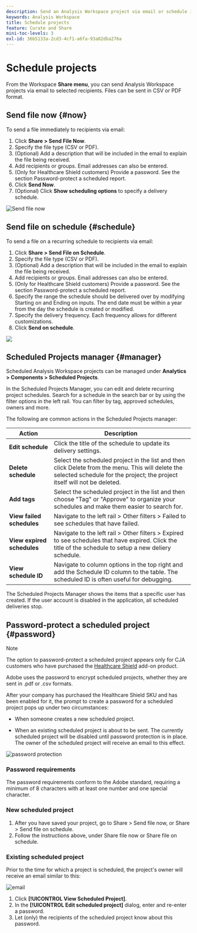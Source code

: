 ```yaml
---
description: Send an Analysis Workspace project via email or schedule it for delivery.
keywords: Analysis Workspace
title: Schedule projects
feature: Curate and Share
mini-toc-levels: 3
exl-id: 36b5133a-2cd3-4cf1-a6fa-93a02dba276a
---
```

# Schedule projects

From the Workspace **Share menu**, you can send Analysis Workspace projects via email to selected recipients. Files can be sent in CSV or PDF format. 

## Send file now {#now}

To send a file immediately to recipients via email:

1. Click **Share > Send File Now**.
1. Specify the file type (CSV or PDF).
1. (Optional) Add a description that will be included in the email to explain the file being received. 
1. Add recipients or groups. Email addresses can also be entered. 
1. (Only for Healthcare Shield customers) Provide a password. See the section Password-protect a scheduled report. 
1. Click **Send Now**.
1. (Optional) Click **Show scheduling options** to specify a delivery schedule.

![Send file now](assets/send-file-no-scheduling-options.JPG)

## Send file on schedule {#schedule}

To send a file on a recurring schedule to recipients via email:

1. Click **Share > Send File on Schedule**.
1. Specify the file type (CSV or PDF).
1. (Optional) Add a description that will be included in the email to explain the file being received. 
1. Add recipients or groups. Email addresses can also be entered. 
1. (Only for Healthcare Shield customers) Provide a password. See the section Password-protect a scheduled report. 
1. Specify the range the schedule should be delivered over by modifying Starting on and Ending on inputs. The end date must be within a year from the day the schedule is created or modified.
1. Specify the delivery frequency. Each frequency allows for different customizations. 
1. Click **Send on schedule**.

![](assets/send-file.JPG)

## Scheduled Projects manager {#manager}

Scheduled Analysis Workspace projects can be managed under **Analytics > Components > Scheduled Projects**.

In the Scheduled Projects Manager, you can edit and delete recurring project schedules. Search for a schedule in the search bar or by using the filter options in the left rail. You can filter by tag, approved schedules, owners and more.

The following are common actions in the Scheduled Projects manager:

|Action|Description|
|---|---|
|**Edit schedule**|Click the title of the schedule to update its delivery settings.|
|**Delete schedule**|Select the scheduled project in the list and then click Delete from the menu. This will delete the selected schedule for the project; the project itself will not be deleted.|
|**Add tags**|Select the scheduled project in the list and then choose "Tag" or "Approve" to organize your schedules and make them easier to search for.|
|**View failed schedules**|Navigate to the left rail > Other filters > Failed to see schedules that have failed.|
|**View expired schedules**|Navigate to the left rail > Other filters > Expired to see schedules that have expired. Click the title of the schedule to setup a new deliery schedule.|
|**View schedule ID**|Navigate to column options in the top right and add the Schedule ID column to the table. The scheduled ID is often useful for debugging.|

The Scheduled Projects Manager shows the items that a specific user has created. If the user account is disabled in the application, all scheduled deliveries stop.

## Password-protect a scheduled project {#password}

>[!NOTE]
>
>The option to password-protect a scheduled project appears only for CJA customers who have purchased the [Healthcare Shield](https://experienceleague.adobe.com/docs/blueprints-learn/architecture/vertical-blueprints/healthcare-vertical.html%3Flang%3Den) add-on product. 

Adobe uses the password to encrypt scheduled projects, whether they are sent in .pdf or .csv formats.

After your company has purchased the Healthcare Shield SKU and has been enabled for it, the prompt to create a password for a scheduled project pops up under two circumstances:

* When someone creates a new scheduled project.

* When an existing scheduled project is about to be sent. The currently scheduled project will be disabled until password protection is in place. The owner of the scheduled project will receive an email to this effect. 

![password protection](assets/password.png)

### Password requirements

The password requirements conform to the Adobe standard, requiring a minimum of 8 characters with at least one number and one special character. 

### New scheduled project

1. After you have saved your project, go to Share > Send file now, or Share > Send file on schedule.
1. Follow the instructions above, under Share file now or Share file on schedule.

### Existing scheduled project 

Prior to the time for which a project is scheduled, the project's owner will receive an email similar to this:

![email](assets/email-password.png)

1. Click **[!UICONTROL View Scheduled Project]**.
1. In the **[!UICONTROL Edit scheduled project]** dialog, enter and re-enter a password.
1. Let (only) the recipients of the scheduled project know about this password.


